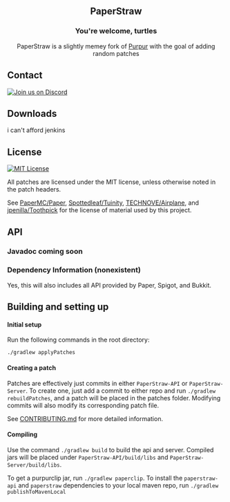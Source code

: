 <div align="center">

## PaperStraw
### You're welcome, turtles

PaperStraw is a slightly memey fork of [Purpur](https://github.com/pl3xgaming/Purpur) with the goal of adding random patches

</div>

## Contact
[![Join us on Discord](https://img.shields.io/discord/626221022013816842.svg?label=&logo=discord&logoColor=ffffff&color=7389D8&labelColor=6A7EC2)](https://discord.com/invite/734UWzJyV8)

## Downloads
i can't afford jenkins

## License
[![MIT License](https://img.shields.io/github/license/GhqstMC/PaperStraw?&logo=github)](License)

All patches are licensed under the MIT license, unless otherwise noted in the patch headers.

See [PaperMC/Paper](https://github.com/PaperMC/Paper), [Spottedleaf/Tuinity](https://github.com/Spottedleaf/Tuinity), [TECHNOVE/Airplane](https://github.com/TECHNOVE/Airplane), and [jpenilla/Toothpick](https://github.com/jpenilla/Toothpick) for the license of material used by this project.


## API

### Javadoc coming soon

### Dependency Information (nonexistent)

Yes, this will also includes all API provided by Paper, Spigot, and Bukkit.

## Building and setting up

#### Initial setup
Run the following commands in the root directory:

```
./gradlew applyPatches
```

#### Creating a patch
Patches are effectively just commits in either `PaperStraw-API` or `PaperStraw-Server`. 
To create one, just add a commit to either repo and run `./gradlew rebuildPatches`, and a 
patch will be placed in the patches folder. Modifying commits will also modify its 
corresponding patch file.

See [CONTRIBUTING.md](CONTRIBUTING.md) for more detailed information.


#### Compiling

Use the command `./gradlew build` to build the api and server. Compiled jars
will be placed under `PaperStraw-API/build/libs` and `PaperStraw-Server/build/libs`.

To get a purpurclip jar, run `./gradlew paperclip`.
To install the `paperstraw-api` and `paperstraw` dependencies to your local maven repo, run `./gradlew publishToMavenLocal`
